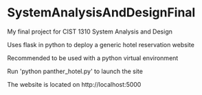 # SystemAnalysisAndDesignFinal
My final project for CIST 1310 System Analysis and Design

Uses flask in python to deploy a generic hotel reservation website

Recommended to be used with a python virtual environment

Run 'python panther_hotel.py' to launch the site

The website is located on http://localhost:5000
